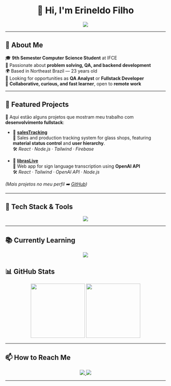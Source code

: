 <h1 align="center">👋 Hi, I'm Erineldo Filho</h1>
<p align="center">
  <img src="https://readme-typing-svg.demolab.com?font=Fira+Code&duration=3500&pause=500&multiline=true&width=435&height=75&lines=Fullstack+Developer;QA+Analyst;Computer+Science+Student" />
</p>

---

## 🎯 About Me
🎓 **9th Semester Computer Science Student** at IFCE  
🧠 Passionate about **problem solving, QA, and backend development**  
🌍 Based in Northeast Brazil — 23 years old  
💼 Looking for opportunities as **QA Analyst** or **Fullstack Developer**  
🤝 **Collaborative, curious, and fast learner**, open to **remote work**  

---

## 💼 Featured Projects

📌 Aqui estão alguns projetos que mostram meu trabalho com **desenvolvimento fullstack**:

- 🔗 [**salesTracking**](https://github.com/erfilho/salesTracking)  
  📝 Sales and production tracking system for glass shops, featuring **material status control** and **user hierarchy**.  
  🛠️ *React · Node.js · Tailwind · Firebase*


- 🔗 [**librasLive**](https://github.com/erfilho/librasLive)  
  📝 Web app for sign language transcription using **OpenAI API**  
  🛠️ *React · Tailwind · OpenAI API · Node.js*

*(Mais projetos no meu perfil ➡️ [GitHub](https://github.com/erfilho))*  

---

## 🚀 Tech Stack & Tools
<p align="center">
  <img src="https://skillicons.dev/icons?i=git,github,react,nodejs,tailwind,bootstrap,sequelize,prisma,vite,express,linux,mysql,postgresql,sqlite,java,python,js,selenium,jest,php,c,html,css,docker,eclipse,vscode,postman,latex&perline=10" />
</p>

---

## 📚 Currently Learning
<p align="center">
  <img src="https://skillicons.dev/icons?i=vuejs,typescript,firebase,figma,obsidian,heroku,neovim,lua&perline=8" />
</p>

## 📊 GitHub Stats
<p align="center">
  <img height="170em" src="https://github-readme-stats.vercel.app/api?username=erfilho&show_icons=true&theme=tokyonight&include_all_commits=true&count_private=true" />
  <img height="170em" src="https://github-readme-stats.vercel.app/api/top-langs/?username=erfilho&layout=compact&langs_count=8&theme=tokyonight" />
</p>

---

## 📫 How to Reach Me
<p align="center">
  <a href="mailto:erineldx@gmail.com">
    <img src="https://img.shields.io/badge/Gmail-D14836?style=for-the-badge&logo=gmail&logoColor=white" />
  </a>
  <a href="https://www.linkedin.com/in/erxfilho">
    <img src="https://img.shields.io/badge/LinkedIn-0A66C2?style=for-the-badge&logo=linkedin&logoColor=white" />
  </a>
</p>

---

<!-- ⚡ Optional Fun Facts Section -->
<!--
## ⚡ Fun Facts
🧩 I love solving logic puzzles  
🤖 Currently building cool stuff with AI + backend tech  
🎸 Can play a bit of guitar in my free time
-->
